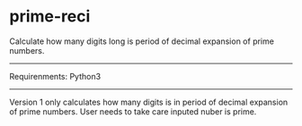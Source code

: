 # prime-reci
Calculate how many digits long is period of decimal expansion of prime numbers.
***
Requirenments: Python3
***
Version 1 only calculates how many digits is in period of decimal expansion of prime numbers. User needs to take care inputed nuber is prime.
